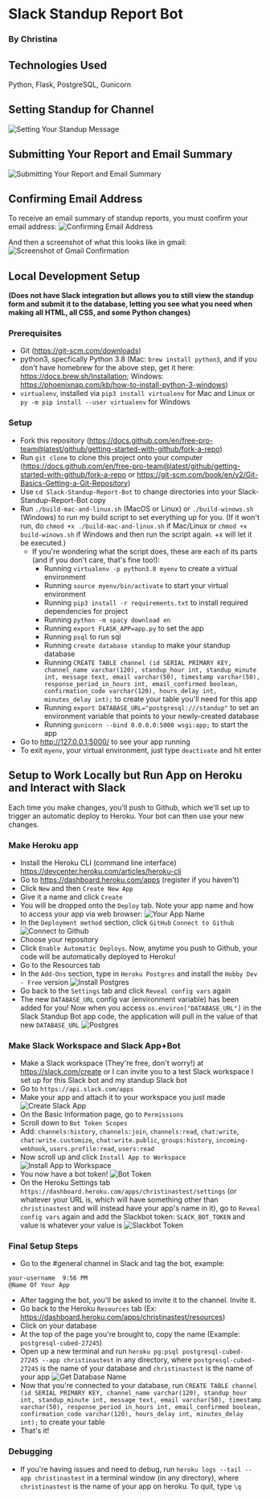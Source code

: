 # Slack Standup Report Bot
### By Christina

## Technologies Used
Python, Flask, PostgreSQL, Gunicorn

## Setting Standup for Channel
![Setting Your Standup Message](https://raw.githubusercontent.com/cjaiello/standupbot/master/static/standup-setting-message.gif)

## Submitting Your Report and Email Summary
![Submitting Your Report and Email Summary](https://raw.githubusercontent.com/cjaiello/standupbot/master/static/standup-submitting-reports-and-emailing.gif)

## Confirming Email Address
To receive an email summary of standup reports, you must confirm your email address:
![Confirming Email Address](https://raw.githubusercontent.com/cjaiello/standupbot/master/static/standup-confirm-email-address.gif)

And then a screenshot of what this looks like in gmail:
![Screenshot of Gmail Confirmation](https://raw.githubusercontent.com/cjaiello/standupbot/master/static/confirmation-in-gmail.png)

## Local Development Setup
**(Does not have Slack integration but allows you to still view the standup form and submit it to the database, letting you see what you need when making all HTML, all CSS, and some Python changes)**

### Prerequisites
* Git (https://git-scm.com/downloads)
* python3, specfically Python 3.8 (Mac: `brew install python3`, and if you don't have homebrew for the above step, get it here: https://docs.brew.sh/Installation; Windows: https://phoenixnap.com/kb/how-to-install-python-3-windows)
* `virtualenv`, installed via `pip3 install virtualenv` for Mac and Linux or `py -m pip install --user virtualenv` for Windows

### Setup
* Fork this repository (https://docs.github.com/en/free-pro-team@latest/github/getting-started-with-github/fork-a-repo)
* Run `git clone` to clone this project onto your computer (https://docs.github.com/en/free-pro-team@latest/github/getting-started-with-github/fork-a-repo or https://git-scm.com/book/en/v2/Git-Basics-Getting-a-Git-Repository)
* Use `cd Slack-Standup-Report-Bot` to change directories into your Slack-Standup-Report-Bot copy
* Run `./build-mac-and-linux.sh` (MacOS or Linux) or `./build-winows.sh` (Windows) to run my build script to set everything up for you. (If it won't run, do `chmod +x ./build-mac-and-linux.sh` if Mac/Linux or `chmod +x build-winows.sh` if Windows and then run the script again. +x will let it be executed.)
  * If you're wondering what the script does, these are each of its parts (and if you don't care, that's fine too!):
    * Running `virtualenv -p python3.8 myenv` to create a virtual environment
    * Running `source myenv/bin/activate` to start your virtual environment
    * Running `pip3 install -r requirements.txt` to install required dependencies for project
    * Running `python -m spacy download en`
    * Running `export FLASK_APP=app.py` to set the app
    * Running `psql` to run sql
    * Running `create database standup` to make your standup database
    * Running `CREATE TABLE channel (id SERIAL PRIMARY KEY, channel_name varchar(120), standup_hour int, standup_minute int, message text, email varchar(50), timestamp varchar(50), response_period_in_hours int, email_confirmed boolean, confirmation_code varchar(120), hours_delay int, minutes_delay int);` to create your table you'll need for this app
    * Running `export DATABASE_URL="postgresql:///standup"` to set an environment variable that points to your newly-created database
    * Running `gunicorn --bind 0.0.0.0:5000 wsgi:app;` to start the app
* Go to http://127.0.0.1:5000/ to see your app running
* To exit `myenv`, your virtual environment, just type `deactivate` and hit enter

## Setup to Work Locally but Run App on Heroku and Interact with Slack
Each time you make changes, you'll push to Github, which we'll set up to trigger an automatic deploy to Heroku. Your bot can then use your new changes.

### Make Heroku app
* Install the Heroku CLI (command line interface) https://devcenter.heroku.com/articles/heroku-cli
* Go to https://dashboard.heroku.com/apps (register if you haven't)
* Click `New` and then `Create New App`
* Give it a name and click `Create`
* You will be dropped onto the `Deploy` tab. Note your app name and how to access your app via web browser:
![Your App Name](https://github.com/cjaiello/Slack-Karma-Bot/blob/master/static/this-is-your-app-name.png)
* In the `Deployment method` section, click `GitHub` `Connect to Github`
![Connect to Github](https://github.com/cjaiello/Slack-Karma-Bot/blob/master/static/deployment-method-github.png)
* Choose your repository
* Click `Enable Automatic Deploys`. Now, anytime you push to Github, your code will be automatically deployed to Heroku!
* Go to the Resources tab
* In the `Add-Ons` section, type in `Heroku Postgres` and install the `Hobby Dev - Free` version
![Install Postgres](https://github.com/cjaiello/Slack-Karma-Bot/blob/master/static/database-heroku-install-postgres.png)
* Go back to the `Settings` tab and click `Reveal config vars` again
* The new `DATABASE_URL` config var (environment variable) has been added for you! Now when you access `os.environ["DATABASE_URL"]` in the Slack Standup Bot app code, the application will pull in the value of that new `DATABASE_URL`
![Postgres](https://github.com/cjaiello/Slack-Karma-Bot/blob/master/static/config-vars-database-url.png)


### Make Slack Workspace and Slack App+Bot
* Make a Slack workspace (They're free, don't worry!) at https://slack.com/create or I can invite you to a test Slack workspace I set up for this Slack bot and my standup Slack bot
* Go to `https://api.slack.com/apps`
* Make your app and attach it to your workspace you just made
![Create Slack App](https://github.com/cjaiello/Slack-Karma-Bot/blob/master/static/create-slack-app.png)
* On the Basic Information page, go to `Permissions`
* Scroll down to `Bot Token Scopes`
* Add: `channels:history`, `channels:join`, `channels:read`, `chat:write`, `chat:write.customize`, `chat:write.public`, `groups:history`, `incoming-webhook`, `users.profile:read`, `users:read`
* Now scroll up and click `Install App to Workspace`
![Install App to Workspace](https://github.com/cjaiello/Slack-Karma-Bot/blob/master/static/permissions-tokens-access-token-install-to-workspace.png)
* You now have a bot token! 
![Bot Token](https://github.com/cjaiello/Slack-Karma-Bot/blob/master/static/permissions-tokens-access-token-to-copy.png)
* On the Heroku Settings tab `https://dashboard.heroku.com/apps/christinastest/settings` (or whatever your URL is, which will have something other than `christinastest` and will instead have your app's name in it), go to `Reveal config vars` again and add the Slackbot token: `SLACK_BOT_TOKEN` and value is whatever your value is
![Slackbot Token](https://github.com/cjaiello/Slack-Karma-Bot/blob/master/static/config-vars-slack-bot-token.png)

### Final Setup Steps
* Go to the #general channel in Slack and tag the bot, example: 
```
your-username  9:56 PM
@Name Of Your App
```
* After tagging the bot, you'll be asked to invite it to the channel. Invite it.
* Go back to the Heroku `Resources` tab (Ex: https://dashboard.heroku.com/apps/christinastest/resources)
* Click on your database
* At the top of the page you're brought to, copy the name (Example: `postgresql-cubed-27245`)
* Open up a new terminal and run `heroku pg:psql postgresql-cubed-27245 --app christinastest` in any directory, where `postgresql-cubed-27245` is the name of your database and `christinastest` is the name of your app
![Get Database Name](https://github.com/cjaiello/Slack-Karma-Bot/blob/master/static/get-database-name.png)
* Now that you're connected to your database, run `CREATE TABLE channel (id SERIAL PRIMARY KEY, channel_name varchar(120), standup_hour int, standup_minute int, message text, email varchar(50), timestamp varchar(50), response_period_in_hours int, email_confirmed boolean, confirmation_code varchar(120), hours_delay int, minutes_delay int);` to create your table
* That's it!

### Debugging
* If you're having issues and need to debug, run `heroku logs --tail --app christinastest` in a terminal window (in any directory), where `christinastest` is the name of your app on heroku. To quit, type `\q`
